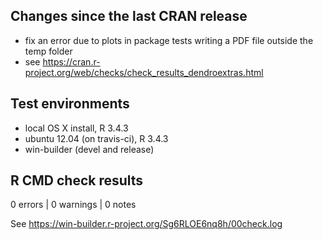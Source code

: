 ## Changes since the last CRAN release

* fix an error due to plots in package tests writing a PDF file outside the 
  temp folder
* see https://cran.r-project.org/web/checks/check_results_dendroextras.html

## Test environments
* local OS X install, R 3.4.3
* ubuntu 12.04 (on travis-ci), R 3.4.3
* win-builder (devel and release)

## R CMD check results

0 errors | 0 warnings | 0 notes

See https://win-builder.r-project.org/Sg6RLOE6nq8h/00check.log

